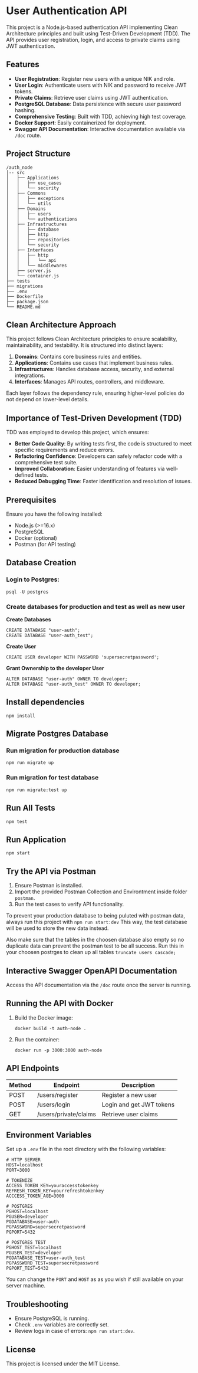 # User Authentication API

This project is a Node.js-based authentication API implementing Clean Architecture principles and built using Test-Driven Development (TDD). The API provides user registration, login, and access to private claims using JWT authentication.

## Features
- **User Registration**: Register new users with a unique NIK and role.
- **User Login**: Authenticate users with NIK and password to receive JWT tokens.
- **Private Claims**: Retrieve user claims using JWT authentication.
- **PostgreSQL Database**: Data persistence with secure user password hashing.
- **Comprehensive Testing**: Built with TDD, achieving high test coverage.
- **Docker Support**: Easily containerized for deployment.
- **Swagger API Documentation**: Interactive documentation available via `/doc` route.

## Project Structure
```
/auth_node
│-- src
│   ├── Applications
│   │   ├── use_cases
│   │   └── security
│   ├── Commons
│   │   ├── exceptions
│   │   └── utils
│   ├── Domains
│   │   ├── users
│   │   └── authentications
│   ├── Infrastructures
│   │   ├── database
│   │   ├── http
│   │   ├── repositories
│   │   └── security
│   ├── Interfaces
│   │   ├── http
│   │   │   └── api
│   │   └── middlewares
│   ├── server.js
│   └── container.js
├── tests
├── migrations
├── .env
├── Dockerfile
├── package.json
└── README.md
```

## Clean Architecture Approach
This project follows Clean Architecture principles to ensure scalability, maintainability, and testability. It is structured into distinct layers:

1. **Domains**: Contains core business rules and entities.
2. **Applications**: Contains use cases that implement business rules.
3. **Infrastructures**: Handles database access, security, and external integrations.
4. **Interfaces**: Manages API routes, controllers, and middleware.

Each layer follows the dependency rule, ensuring higher-level policies do not depend on lower-level details.

## Importance of Test-Driven Development (TDD)
TDD was employed to develop this project, which ensures:

- **Better Code Quality**: By writing tests first, the code is structured to meet specific requirements and reduce errors.
- **Refactoring Confidence**: Developers can safely refactor code with a comprehensive test suite.
- **Improved Collaboration**: Easier understanding of features via well-defined tests.
- **Reduced Debugging Time**: Faster identification and resolution of issues.

## Prerequisites
Ensure you have the following installed:
- Node.js (>=16.x)
- PostgreSQL
- Docker (optional)
- Postman (for API testing)

## Database Creation
### Login to Postgres:
```
psql -U postgres
```

### Create databases for production and test as well as new user
**Create Databases**
```
CREATE DATABASE "user-auth";
CREATE DATABASE "user-auth_test";
```

**Create User**
```
CREATE USER developer WITH PASSWORD 'supersecretpassword';
```

**Grant Ownership to the developer User**
```
ALTER DATABASE "user-auth" OWNER TO developer;
ALTER DATABASE "user-auth_test" OWNER TO developer;
```

## Install dependencies
```
npm install
```

## Migrate Postgres Database
### Run migration for production database
```
npm run migrate up
```

### Run migration for test database
```
npm run migrate:test up
```

## Run All Tests
```
npm test
```

## Run Application
```
npm start
```

## Try the API via Postman
1. Ensure Postman is installed.
2. Import the provided Postman Collection and Environtment inside folder `postman`.
3. Run the test cases to verify API functionality.

To prevent your production database to being puluted with postman data, always run this project with `npm run start:dev`
This way, the test database will be used to store the new data instead.

Also make sure that the tables in the choosen database also empty so no duplicate data can prevent the postman test to be all success.
Run this in your choosen postrges to clean up all tables `truncate users cascade;`

## Interactive Swagger OpenAPI Documentation
Access the API documentation via the `/doc` route once the server is running.

## Running the API with Docker
1. Build the Docker image:
   ```
   docker build -t auth-node .
   ```
2. Run the container:
   ```
   docker run -p 3000:3000 auth-node
   ```

## API Endpoints
| Method | Endpoint               | Description               |
|--------|------------------------|---------------------------|
| POST   | /users/register         | Register a new user       |
| POST   | /users/login            | Login and get JWT tokens  |
| GET    | /users/private/claims    | Retrieve user claims      |

## Environment Variables
Set up a `.env` file in the root directory with the following variables:
```
# HTTP SERVER
HOST=localhost
PORT=3000

# TOKENIZE
ACCESS_TOKEN_KEY=youraccesstokenkey
REFRESH_TOKEN_KEY=yourrefreshtokenkey
ACCCESS_TOKEN_AGE=3000

# POSTGRES
PGHOST=localhost
PGUSER=developer
PGDATABASE=user-auth
PGPASSWORD=supersecretpassword
PGPORT=5432

# POSTGRES TEST
PGHOST_TEST=localhost
PGUSER_TEST=developer
PGDATABASE_TEST=user-auth_test
PGPASSWORD_TEST=supersecretpassword
PGPORT_TEST=5432

```
You can change the `PORT` and `HOST` as as you wish if still available on your server machine.

## Troubleshooting
- Ensure PostgreSQL is running.
- Check `.env` variables are correctly set.
- Review logs in case of errors: `npm run start:dev`.

## License
This project is licensed under the MIT License.
